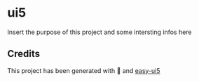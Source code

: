 # ui5
Insert the purpose of this project and some intersting infos here


## Credits
This project has been generated with 💙 and [easy-ui5](https://github.com/SAP)
